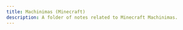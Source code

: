 ```yaml
---
title: Machinimas (Minecraft)
description: A folder of notes related to Minecraft Machinimas.
---
```

